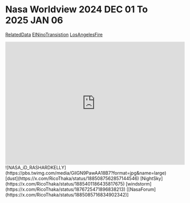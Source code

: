 
# Nasa Worldview 2024 DEC 01 To 2025 JAN 06
[RelatedData](https://x.com/RicoThaka/status/1876725052869161332) [ElNinoTransistion](https://x.com/RicoThaka/status/1864135679346921690) [LosAngelesFire](https://x.com/RicoThaka/status/1885168225497080224)
<iframe src="https://archive.org/embed/nasa-worldview-2024-dec-01-to-2025-jan-06" width="560" height="384" frameborder="0" webkitallowfullscreen="true" mozallowfullscreen="true" allowfullscreen></iframe>
![NASA_iD_RASHARDKELLY](https://pbs.twimg.com/media/GilGN9PawAA18B7?format=jpg&name=large)
[dust](https://x.com/RicoThaka/status/1885087562857144546)
[NightSky](https://x.com/RicoThaka/status/1885401186435817675) [windstorm](https://x.com/RicoThaka/status/1876725471896838213) [[NasaForum](https://x.com/RicoThaka/status/1885085716834902342)]
